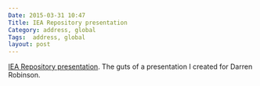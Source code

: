 ```yaml
---
Date: 2015-03-31 10:47
Title: IEA Repository presentation
Category: address, global
Tags:  address, global
layout: post
---
```




[IEA Repository presentation](http://antarch.github.io/presentations/20150331_Repository.html#/). The guts of a presentation I created for Darren Robinson.
